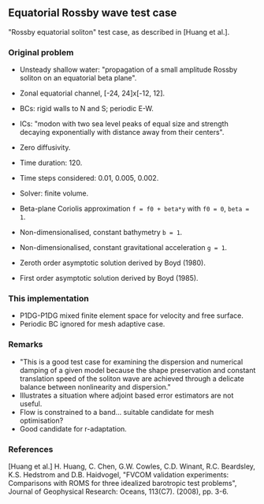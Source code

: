 ## Equatorial Rossby wave test case

"Rossby equatorial soliton" test case, as described in [Huang et al.].

### Original problem

* Unsteady shallow water: "propagation of a small amplitude Rossby soliton on an equatorial beta
  plane".
* Zonal equatorial channel, [-24, 24]x[-12, 12].
* BCs: rigid walls to N and S; periodic E-W.
* ICs: "modon with two sea level peaks of equal size and strength decaying exponentially with
  distance away from their centers".
* Zero diffusivity.
* Time duration: 120.
* Time steps considered: 0.01, 0.005, 0.002.
* Solver: finite volume.

* Beta-plane Coriolis approximation `f = f0 + beta*y` with `f0 = 0`, `beta = 1`.
* Non-dimensionalised, constant bathymetry `b = 1`.
* Non-dimensionalised, constant gravitational acceleration `g = 1`.
* Zeroth order asymptotic solution derived by Boyd (1980).
* First order asymptotic solution derived by Boyd (1985).

### This implementation

* P1DG-P1DG mixed finite element space for velocity and free surface.
* Periodic BC ignored for mesh adaptive case.

### Remarks

* "This is a good test case for examining the dispersion and numerical damping of a given model
  because the shape preservation and constant translation speed of the soliton wave are achieved
  through a delicate balance between nonlinearity and dispersion."
* Illustrates a situation where adjoint based error estimators are not useful.
* Flow is constrained to a band... suitable candidate for mesh optimisation?
* Good candidate for r-adaptation.

### References

[Huang et al.] H. Huang, C. Chen, G.W. Cowles, C.D. Winant, R.C. Beardsley, K.S. Hedstrom and
D.B. Haidvogel, "FVCOM validation experiments: Comparisons with ROMS for three idealized barotropic
test problems", Journal of Geophysical Research: Oceans, 113(C7). (2008), pp. 3-6.
